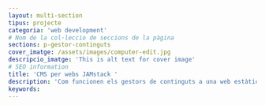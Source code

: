```yaml
---
layout: multi-section
tipus: projecte
categoria: 'web development'
# Nom de la col·leccio de seccions de la pàgina
sections: p-gestor-continguts
cover_imatge: /assets/images/computer-edit.jpg
descripcio_imatge: 'This is alt text for cover image'
# SEO information
title: 'CMS per webs JAMstack '
description: 'Com funcionen els gestors de continguts a una web estàtica moderna'
keywords:
---
```

